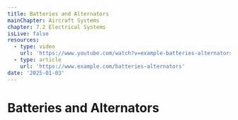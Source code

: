 ```yaml
---
title: Batteries and Alternators
mainChapter: Aircraft Systems
chapter: 7.2 Electrical Systems
isLive: false
resources:
  - type: video
    url: 'https://www.youtube.com/watch?v=example-batteries-alternators'
  - type: article
    url: 'https://www.example.com/batteries-alternators'
date: '2025-01-03'
---
```


# Batteries and Alternators
